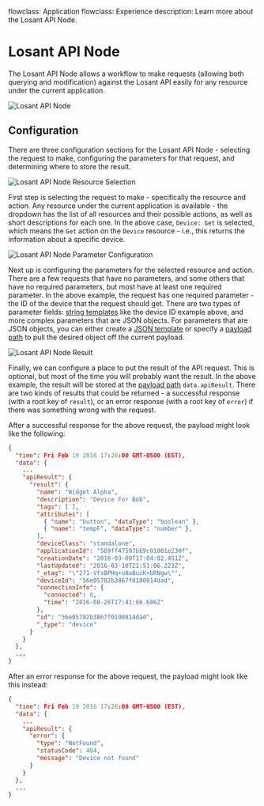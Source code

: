 flowclass: Application
flowclass: Experience
description: Learn more about the Losant API Node.

# Losant API Node

The Losant API Node allows a workflow to make requests (allowing both querying and modification) against the Losant API easily for any resource under the current application.

![Losant API Node](/images/workflows/data/losant-api-node.png "Losant API Node")

## Configuration

There are three configuration sections for the Losant API Node - selecting the request to make, configuring the parameters for that request, and determining where to store the result.

![Losant API Node Resource Selection](/images/workflows/data/losant-api-node-resource-selection.png "Losant API Node Resource Selection")

First step is selecting the request to make - specifically the resource and action. Any resource under the current application is available - the dropdown has the list of all resources and their possible actions, as well as short descriptions for each one. In the above case, `Device: Get` is selected, which means the `Get` action on the `Device` resource - i.e., this returns the information about a specific device.

![Losant API Node Parameter Configuration](/images/workflows/data/losant-api-node-parameter-configuration.png "Losant API Node Parameter Configuration")

Next up is configuring the parameters for the selected resource and action. There are a few requests that have no parameters, and some others that have no required parameters, but most have at least one required parameter. In the above example, the request has one required parameter - the ID of the device that the request should get. There are two types of parameter fields: [string templates](/workflows/accessing-payload-data/#string-templates) like the device ID example above, and more complex parameters that are JSON objects. For parameters that are JSON objects, you can either create a [JSON template](/workflows/accessing-payload-data/#json-templates) or specify a [payload path](/workflows/accessing-payload-data/#payload-paths) to pull the desired object off the current payload.

![Losant API Node Result](/images/workflows/data/losant-api-node-result.png "Losant API Node Result")

Finally, we can configure a place to put the result of the API request. This is optional, but most of the time you will probably want the result. In the above example, the result will be stored at the [payload path](/workflows/accessing-payload-data/#payload-paths) `data.apiResult`. There are two kinds of results that could be returned - a successful response (with a root key of `result`), or an error response (with a root key of `error`) if there was something wrong with the request.

After a successful response for the above request, the payload might look like the following:

```json
{
  "time": Fri Feb 19 2016 17:26:00 GMT-0500 (EST),
  "data": {
    ...
    "apiResult": {
      "result": {
        "name": "Widget Alpha",
        "description": "Device For Bob",
        "tags": [ ],
        "attributes": [
          { "name": "button", "dataType": "boolean" },
          { "name": "tempF", "dataType": "number" },
        ],
        "deviceClass": "standalone",
        "applicationId": "569ff47597b69c01001e230f",
        "creationDate": "2016-03-09T17:04:02.451Z",
        "lastUpdated": "2016-03-10T21:51:06.223Z",
        "_etag": "\"271-VfsBPHq+u0aBucK+bRNgw\"",
        "deviceId": "56e05782b3867f0100814dad",
        "connectionInfo": {
          "connected": 0,
          "time": "2016-08-26T17:41:06.686Z"
        },
        "id": "56e05782b3867f0100814dad",
        "_type": "device"
      }
    }
  },
  ...
}
```

After an error response for the above request, the payload might look like this instead:

```json
{
  "time": Fri Feb 19 2016 17:26:00 GMT-0500 (EST),
  "data": {
    ...
    "apiResult": {
      "error": {
        "type": "NotFound",
        "statusCode": 404,
        "message": "Device not found"
      }
    }
  },
  ...
}
```
